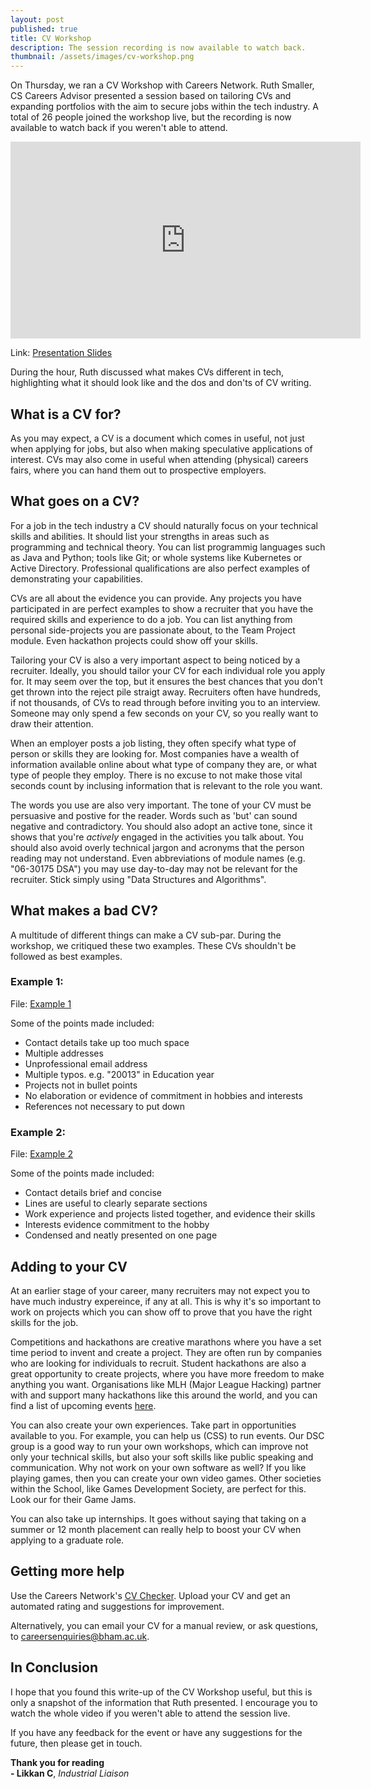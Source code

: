 ```yaml
---
layout: post
published: true
title: CV Workshop
description: The session recording is now available to watch back.
thumbnail: /assets/images/cv-workshop.png
---
```


On Thursday, we ran a CV Workshop with Careers Network. Ruth Smaller, CS Careers Advisor presented a session based on tailoring CVs and expanding portfolios with the aim to secure jobs within the tech industry. A total of 26 people joined the workshop live, but the recording is now available to watch back if you weren't able to attend.

<iframe width="560" height="315" src="https://www.youtube.com/embed/lyHG0yijzqY" frameborder="0" allow="accelerometer; autoplay; clipboard-write; encrypted-media; gyroscope; picture-in-picture" allowfullscreen></iframe>

Link: [Presentation Slides](/assets/events/cv-workshop/Slides.pdf)

During the hour, Ruth discussed what makes CVs different in tech, highlighting what it should look like and the dos and don'ts of CV writing.

## What is a CV for?

As you may expect, a CV is a document which comes in useful, not just when applying for jobs, but also when making speculative applications of interest. CVs may also come in useful when attending (physical) careers fairs, where you can hand them out to prospective employers.

## What goes on a CV?

For a job in the tech industry a CV should naturally focus on your technical skills and abilities. It should list your strengths in areas such as programming and technical theory. You can list programmig languages such as Java and Python; tools like Git; or whole systems like Kubernetes or Active Directory. Professional qualifications are also perfect examples of demonstrating your capabilities.

CVs are all about the evidence you can provide. Any projects you have participated in are perfect examples to show a recruiter that you have the required skills and experience to do a job. You can list anything from personal side-projects you are passionate about, to the Team Project module. Even hackathon projects could show off your skills.

Tailoring your CV is also a very important aspect to being noticed by a recruiter. Ideally, you should tailor your CV for each individual role you apply for. It may seem over the top, but it ensures the best chances that you don't get thrown into the reject pile straigt away. Recruiters often have hundreds, if not thousands, of CVs to read through before inviting you to an interview. Someone may only spend a few seconds on your CV, so you really want to draw their attention.

When an employer posts a job listing, they often specify what type of person or skills they are looking for. Most companies have a wealth of information available online about what type of company they are, or what type of people they employ. There is no excuse to not make those vital seconds count by inclusing information that is relevant to the role you want.

The words you use are also very important. The tone of your CV must be persuasive and postive for the reader. Words such as 'but' can sound negative and contradictory. You should also adopt an active tone, since it shows that you're _actively_ engaged in the activities you talk about. You should also avoid overly technical jargon and acronyms that the person reading may not understand. Even abbreviations of module names (e.g. "06-30175 DSA") you may use day-to-day may not be relevant for the recruiter. Stick simply using "Data Structures and Algorithms".

## What makes a bad CV?

A multitude of different things can make a CV sub-par. During the workshop, we critiqued these two examples. These CVs shouldn't be followed as best examples.

### Example 1:

File: [Example 1](/assets/events/cv-workshop/Example1.pdf)

Some of the points made included:
* Contact details take up too much space
* Multiple addresses
* Unprofessional email address
* Multiple typos. e.g. "20013" in Education year
* Projects not in bullet points
* No elaboration or evidence of commitment in hobbies and interests
* References not necessary to put down

### Example 2:
File: [Example 2](/assets/events/cv-workshop/Example2.pdf)

Some of the points made included:
* Contact details brief and concise
* Lines are useful to clearly separate sections
* Work experience and projects listed together, and evidence their skills
* Interests evidence commitment to the hobby
* Condensed and neatly presented on one page

## Adding to your CV

At an earlier stage of your career, many recruiters may not expect you to have much industry expereince, if any at all. This is why it's so important to work on projects which you can show off to prove that you have the right skills for the job.

Competitions and hackathons are creative marathons where you have a set time period to invent and create a project. They are often run by companies who are looking for individuals to recruit. Student hackathons are also a great opportunity to create projects, where you have more freedom to make anything you want. Organisations like MLH (Major League Hacking) partner with and support many hackathons like this around the world, and you can find a list of upcoming events [here](https://mlh.io/seasons/2021/events).

You can also create your own experiences. Take part in opportunities available to you. For example, you can help us (CSS) to run events. Our DSC group is a good way to run your own workshops, which can improve not only your technical skills, but also your soft skills like public speaking and communication. Why not work on your own software as well? If you like playing games, then you can create your own video games. Other societies within the School, like Games Development Society, are perfect for this. Look our for their Game Jams.

You can also take up internships. It goes without saying that taking on a summer or 12 month placement can really help to boost your CV when applying to a graduate role.

## Getting more help

Use the Careers Network's [CV Checker](https://intranet.birmingham.ac.uk/as/employability/careers/vmock.aspx). Upload your CV and get an automated rating and suggestions for improvement.

Alternatively, you can email your CV for a manual review, or ask questions, to careersenquiries@bham.ac.uk.

## In Conclusion

I hope that you found this write-up of the CV Workshop useful, but this is only a snapshot of the information that Ruth presented. I encourage you to watch the whole video if you weren't able to attend the session live.

If you have any feedback for the event or have any suggestions for the future, then please get in touch.

**Thank you for reading**
<br>
**- Likkan C**, _Industrial Liaison_
